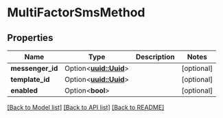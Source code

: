 # MultiFactorSmsMethod

## Properties

Name | Type | Description | Notes
------------ | ------------- | ------------- | -------------
**messenger_id** | Option<[**uuid::Uuid**](uuid::Uuid.md)> |  | [optional]
**template_id** | Option<[**uuid::Uuid**](uuid::Uuid.md)> |  | [optional]
**enabled** | Option<**bool**> |  | [optional]

[[Back to Model list]](../README.md#documentation-for-models) [[Back to API list]](../README.md#documentation-for-api-endpoints) [[Back to README]](../README.md)


